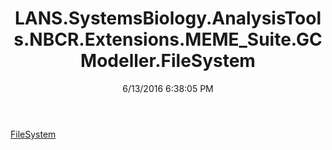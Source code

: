 ﻿---
title: LANS.SystemsBiology.AnalysisTools.NBCR.Extensions.MEME_Suite.GCModeller.FileSystem
date: 6/13/2016 6:38:05 PM
---

[FileSystem](T-LANS.SystemsBiology.AnalysisTools.NBCR.Extensions.MEME_Suite.GCModeller.FileSystem.FileSystem.html)
